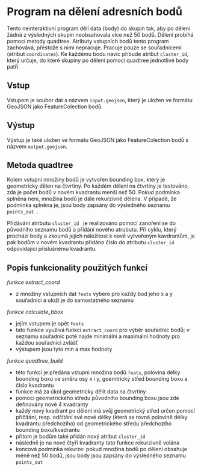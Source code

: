 # Program na dělení adresních bodů

Tento neinteraktivní program dělí data (body) do skupin tak, aby po dělení žádná z výsledných 
skupin neobsahovala více než 50 bodů. Dělení probíhá pomocí metody quadtree. Atributy 
vstupních bodů tento program zachovává, přestože s nimi nepracuje. Pracuje pouze se 
souřadnicemi (atribut `coordinates`). Ke každému bodu navíc přibude atribut `cluster_id`,
který určuje, do které skupiny po dělení pomocí quadtree jednotlivé body patří. 



## Vstup
Vstupem je soubor dat s názvem `input.geojson`, který je uložen ve formátu GeoJSON jako 
FeatureColection bodů. 



## Výstup
Výstup je také uložen ve formátu GeoJSON jako FeatureColection bodů s názvem `output.geojson`.



## Metoda quadtree
Kolem vstupní množiny bodů je vytvořen bounding box, který je geometricky dělen na čtvrtiny. 
Po každém dělení na čtvrtiny je testováno, zda je počet bodů v novém kvadrantu menší než 50.
Pokud podmínka splněna není, množina bodů je dále rekurzivně dělena. V případě, že podmínka 
splněna je, jsou body zapsány do výsledného seznamu  `points_out `.

Přidávání atributu  `cluster_id ` je realizováno pomocí zanoření se do původního seznamu bodů
a přidání nového atrubutu. Při cyklu, který prochází body a zkoumá jejich náležitost k nově 
vytvořeným kavdrantům, je pak bodům v novém kvadrantu přidáno číslo do atributu  `cluster_id ` 
odpovídající příslušnému kvadrantu.


## Popis funkcionality použitých funkcí


_funkce extract_coord_
- z množiny vstupních dat `feats` vybere pro každý bod jeho x a y souřadnici a uloží je do
samostatného seznamu


_funkce calculate_bbox_
- jejím vstupem je opět `feats`
- tato funkce využívá funkci `extract_coord` pro výběr souřadnic bodů; v seznamu souřadnic poté 
najde minimální a maximální hodnoty pro každou souřadnici zvlášť
- výstupem jsou tyto min a max hodnoty


_funkce quadtree_build_
- této funkci je předána vstupní množina bodů `feats`, polovina délky bounding boxu ve směru 
osy x i y, goemtrický střed bounding boxu a číslo kvadrantu
- funkce má za úkol geometricky dělit data na čtvrtiny
- pomocí geometrického středu původního bounding boxu jsou zde definovány nové 4 kvadranty
- každý nový kvadrant po dělení má svůj geometrický střed určen pomocí přičítání, resp. odčítání své 
nové délky (která se rovná polovině délky kvadrantu předchozího) od geometrického středu předchozího bounding boxu/kvadrantu
- přitom je bodům také přidán nový atribut  `cluster_id ` 
- následně je na nové čtyři kvadranty tato funkce rekurzivně volána
- koncová podmínka rekurze: pokud množina bodů po dělení obsahuje méně než 50 bodů, jsou body jsou 
zapsány do výsledného seznamu  `points_out `
